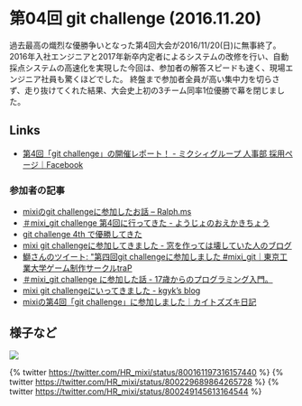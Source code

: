 ---
---

# 第04回 git challenge (2016.11.20)

過去最高の熾烈な優勝争いとなった第4回大会が2016/11/20(日)に無事終了。
2016年入社エンジニアと2017年新卒内定者によるシステムの改修を行い、自動採点システムの高速化を実現した今回は、参加者の解答スピードも速く、現場エンジニア社員も驚くほどでした。
終盤まで参加者全員が高い集中力を切らさず、走り抜けてくれた結果、大会史上初の3チーム同率1位優勝で幕を閉じました。

## Links

- [第4回「git challenge」の開催レポート！ - ミクシィグループ 人事部 採用ページ｜Facebook](https://www.facebook.com/mixihr/posts/1791709014418414)

### 参加者の記事

- [mixiのgit challengeに参加したお話 – Ralph.ms](https://ralph.ms/2016/11/20/git_challenge_4/)
- [＃mixi_git challenge 第4回に行ってきた - ようじょのおえかきちょう](http://yamasy1549.hateblo.jp/entry/2016/11/20/220951)
- [git challenge 4th で優勝してきた](http://blog.itkq.jp/post/git-challenge/)
- [mixi git challengeに参加してきました - 窓を作っては壊していた人のブログ](http://teitoku-window.hatenablog.com/entry/2016/11/21/001629)
- [鰤さんのツイート: "第四回git challengeに参加しました #mixi_git｜東京工業大学ゲーム制作サークルtraP](https://twitter.com/_n_ari/status/800365185470906368)
- [＃mixi_git challenge に参加した話 - 17歳からのプログラミング入門。](http://iruyan-zak.hateblo.jp/entry/2016/11/23/014547)
- [mixi git challengeにいってきました - kgyk’s blog](http://kgyk1993.hatenadiary.jp/entry/2016/11/21/191955)
- [mixiの第4回「git challenge」に参加しました｜カイトズズキ日記](http://www.kaitosuzuki.com/posts/1648279)

## 様子など

![](../images/04/01.jpg)

{% twitter https://twitter.com/HR_mixi/status/800161197316157440 %}
{% twitter https://twitter.com/HR_mixi/status/800229689864265728 %}
{% twitter https://twitter.com/HR_mixi/status/800249145613164544 %}
